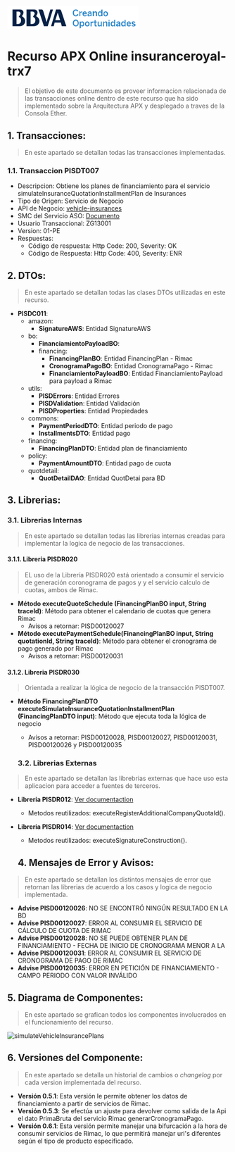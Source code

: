 # ![Logo-template](images/logo-template.png)
# Recurso APX Online insuranceroyal-trx7

> El objetivo de este documento es proveer informacion relacionada de las transacciones online dentro de este recurso que ha sido implementado sobre la Arquitectura APX y desplegado a traves de la Consola Ether.

## 1. Transacciones:
> En este apartado se detallan todas las transacciones implementadas.

### 1.1. Transaccion PISDT007
  - Descripcion: Obtiene los planes de financiamiento para el servicio simulateInsuranceQuotationInstallmentPlan de Insurances
  - Tipo de Origen: Servicio de Negocio
  - API de Negocio: [vehicle-insurances](https://catalogs.platform.bbva.com/apicatalog/business/apis/apis-insurances-insurances/versions/global-1.23.0/resources/insurancesapiquotationsquotationidinstallmentsplanssimulatev1/)
  - SMC del Servicio ASO: [Documento](https://docs.google.com/spreadsheets/d/1-HfiN65vmcMU6GOtIbQv45XQH-hVpTYx4dg-bZBHOu0/edit#gid=1587295576)
  - Usuario Transaccional: ZG13001
  - Version: 01-PE
  - Respuestas:
    - Código de respuesta: Http Code: 200, Severity: OK
    - Código de Respuesta: Http Code: 400, Severity: ENR

## 2. DTOs:

> En este apartado se detallan todas las clases DTOs utilizadas en este recurso.

- **PISDC011**:
  - amazon:
    - **SignatureAWS**: Entidad SignatureAWS
  - bo:
    - **FinanciamientoPayloadBO**: 
    - financing:
      - **FinancingPlanBO**: Entidad FinancingPlan - Rimac
      - **CronogramaPagoBO**: Entidad CronogramaPago - Rimac
      - **FinanciamientoPayloadBO**: Entidad FinanciamientoPayload para payload a Rimac
  - utils:
    - **PISDErrors**: Entidad Errores
    - **PISDValidation**: Entidad Validación
    - **PISDProperties**: Entidad Propiedades
  - commons:
    - **PaymentPeriodDTO**: Entidad periodo de pago
    - **InstallmentsDTO**: Entidad pago
  - financing:
    - **FinancingPlanDTO**: Entidad plan de financiamiento
  - policy:
    - **PaymentAmountDTO**: Entidad pago de cuota
  - quotdetail:
    - **QuotDetailDAO**: Entidad QuotDetai para BD

## 3. Librerias:

### 3.1. Librerias Internas
> En este apartado se detallan todas las librerias internas creadas para implementar la logica de negocio de las transacciones.

#### 3.1.1. Libreria PISDR020
> EL uso de la Librería PISDR020 está orientado a consumir el servicio de generación coronograma de pagos y
>  y el servicio calculo de cuotas, ambos de Rimac.

- **Método executeQuoteSchedule (FinancingPlanBO input, String traceId)**: Método para obtener el calendario de cuotas que genera Rimac
  - Avisos a retornar: PISD00120027
- **Método executePaymentSchedule(FinancingPlanBO input, String quotationId, String traceId)**: Método para obtener el cronograma de pago generado por Rimac
  - Avisos a retornar: PISD00120031

#### 3.1.2. Libreria PISDR030
> Orientada a realizar la lógica de negocio de la transacción PISDT007.

- **Método FinancingPlanDTO executeSimulateInsuranceQuotationInstallmentPlan (FinancingPlanDTO input)**: Método que ejecuta toda la lógica de negocio
  - Avisos a retornar: PISD00120028, PISD00120027, PISD00120031, PISD00120026 y PISD00120035

  ### 3.2. Librerias Externas
> En este apartado se detallan las librebrias externas que hace uso esta aplicacion para acceder a fuentes de terceros.

- **Libreria PISDR012**: [Ver documentaction](https://globaldevtools.bbva.com/bitbucket/projects/PE_PISD_APP-ID-26197_DSG/repos/insuranceroyal-lib12/browse/doc?at=refs%2Fheads%2Frelease%2F0.23)

  - Metodos reutilizados: executeRegisterAdditionalCompanyQuotaId().
- **Libreria PISDR014**: [Ver documentaction](https://globaldevtools.bbva.com/bitbucket/projects/PE_PISD_APP-ID-26197_DSG/repos/insuranceroyal-lib14/browse/doc/PISD-insuranceroyal-lib14.md?at=refs%2Fheads%2Frelease%2F0.10)
  -  Metodos reutilizados: executeSignatureConstruction().

  ## 4. Mensajes de Error y Avisos:
> En este apartado se detallan los distintos mensajes de error que retornan las librerias de acuerdo a los casos y logica de negocio implementada.

- **Advise PISD00120026**: NO SE ENCONTRÓ NINGÚN RESULTADO EN LA BD 
- **Advise PISD00120027**: ERROR AL CONSUMIR EL SERVICIO DE CÁLCULO DE CUOTA DE RIMAC
- **Advise PISD00120028**: NO SE PUEDE OBTENER PLAN DE FINANCIAMIENTO - FECHA DE INICIO DE CRONOGRAMA MENOR A LA 
- **Advise PISD00120031**: ERROR AL CONSUMIR EL SERVICIO DE CRONOGRAMA DE PAGO DE RIMAC
- **Advise PISD00120035**: ERROR EN PETICIÓN DE FINANCIAMIENTO - CAMPO PERIODO CON VALOR INVÁLIDO

## 5. Diagrama de Componentes:
> En este apartado se grafican todos los componentes involucrados en el funcionamiento del recurso.

![simulateVehicleInsurancePlans](images/diseño-componentes-apx-obtener-financiamiento.png)

## 6. Versiones del Componente:
> En este apartado se detalla un historial de cambios o *changelog* por cada version implementada del recurso.

- **Versión 0.5.1**: Esta versión le permite obtener los datos de financiamiento a partir de servicios de Rimac.
- **Versión 0.5.3**: Se efectúa un ajuste para devolver como salida de la Api el dato PrimaBruta del servicio Rimac generarCronogramaPago.
- **Versión 0.6.1**: Esta versión permite manejar una bifurcación a la hora de consumir servicios de Rimac, lo que permitirá manejar uri's diferentes según el tipo de producto especificado.